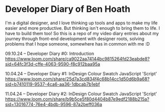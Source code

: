 # Developer Diary of Ben Hoath
I'm a digital designer, and I love thinking up tools and apps to make my life easier and more productive. But thinking isn't enough to bring them to life. I have to build them too!
So this is a repo of my video diary entries about my journey through front-end development with designer roots, solving problems that I hope someone, somewhere has in common with me :D

09.10.24 – Developer Diary #0: Introduction
https://www.loom.com/share/ca9022aa74144bc9815264fd23eabde8?sid=64fc3f3d-cffe-4063-9590-f8c912baa95a

10.04.24 – Developer Diary #1: InDesign Colour Swatch JavaScript 'Script'
https://www.loom.com/share/25d7a3cd834f4c68b14cc1d50d6b9a68?sid=b7410119-9537-4ca6-aa36-1dbcab7b1ebf

11.04.24 – Developer Diary #2: InDesign Colour Swatch JavaScript 'Script'
https://www.loom.com/share/b9b5ce5f80d4404b87e9edf2188b215a?sid=13016774-76e4-4bdb-9596-87a2beff036a
